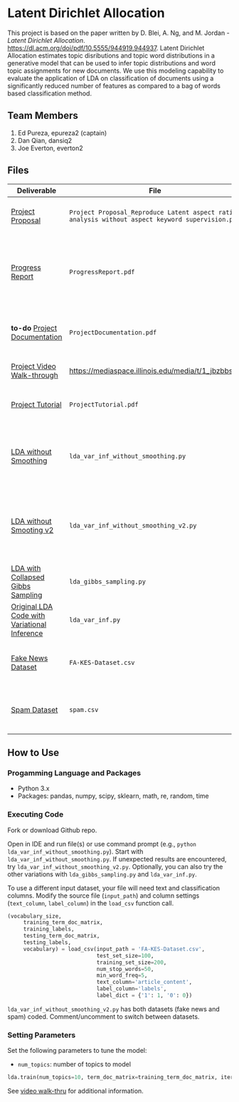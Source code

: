 # Latent Dirichlet Allocation
This project is based on the paper written by D. Blei, A. Ng, and M. Jordan - _Latent Dirichlet Allocation_. https://dl.acm.org/doi/pdf/10.5555/944919.944937. Latent Dirichlet Allocation estimates topic disributions and topic word distributions in a generative model that can be used to infer topic distributions and word topic assignments for new documents. We use this modeling capability to evaluate the application of LDA on classification of documents using a significantly reduced number of features as compared to a bag of words based classification method.

## Team Members
1. Ed Pureza, epureza2 (captain)
2. Dan Qian, dansiq2
3. Joe Everton, everton2

## Files
|Deliverable|File|Description|
|----------|----|-----------|
|[Project Proposal](https://github.com/purecod3/CourseProject/blob/main/Project%20Proposal_%20Reproduce%20Latent%20aspect%20rating%20analysis%20without%20aspect%20keyword%20supervision.pdf)|`Project Proposal_Reproduce Latent aspect rating analysis without aspect keyword supervision.pdf`|Original project proposal submitted on October 24, 2020|
|[Progress Report](https://github.com/purecod3/CourseProject/blob/main/ProgressReport.pdf)|`ProgressReport.pdf`|Progress report with accomplishments, challenges, and remaining planned activities as of November 29, 2020|
|__to-do__ [Project Documentation](https://github.com/purecod3/CourseProject/blob/main/ProjectDocumentation.pdf)|`ProjectDocumentation.pdf`|Project documentation submitted December 8, 2020|
|[Project Video Walk-through](https://mediaspace.illinois.edu/media/t/1_jbzbbspv)|https://mediaspace.illinois.edu/media/t/1_jbzbbspv|Video presentation of project|
|[Project Tutorial](https://github.com/purecod3/CourseProject/blob/main/ProjectTutorial.pdf)|`ProjectTutorial.pdf`|Project tutorial for reproducing experiments (also outlined below)|
|[LDA without Smoothing](https://github.com/purecod3/CourseProject/blob/main/lda_var_inf_without_smoothing.py)|`lda_var_inf_without_smoothing.py`|Code for running LDA using variational inference and gensim-based alpha update method|
|[LDA without Smooting v2](https://github.com/purecod3/CourseProject/blob/main/lda_var_inf_without_smoothing_v2.py)|`lda_var_inf_without_smoothing_v2.py`|Code for running LDA using variational inference. Use if Python environment setup issues are encountered.|
|[LDA with Collapsed Gibbs Sampling](https://github.com/purecod3/CourseProject/blob/main/lda_gibbs_sampling.py)|`lda_gibbs_sampling.py`|LDA implementation using Collapsed Gibbs Sampling|
|[Original LDA Code with Variational Inference](https://github.com/purecod3/CourseProject/blob/main/lda_var_inf.py)|`lda_var_inf.py`|First attempt for implement LDA with variational inference method|
|[Fake News Dataset](https://github.com/purecod3/CourseProject/blob/main/FA-KES-Dataset.csv)|`FA-KES-Dataset.csv`|Input dataset with news articles classified as fake news or not fake news|
|[Spam Dataset](https://github.com/purecod3/CourseProject/blob/main/spam.csv)|`spam.csv`|Input dataset with news articles classified as spam or ham (not spam)|

## How to Use
### Progamming Language and Packages
- Python 3.x
- Packages: pandas, numpy, scipy, sklearn, math, re, random, time

### Executing Code
Fork or download Github repo.  

Open in IDE and run file(s) or use command prompt (e.g., `python lda_var_inf_without_smoothing.py`). Start with `lda_var_inf_without_smoothing.py`. If unexpected results are encountered, try `lda_var_inf_without_smoothing_v2.py`. Optionally, you can also try the other variations with `lda_gibbs_sampling.py` and `lda_var_inf.py`.

To use a different input dataset, your file will need text and classification columns. Modify the source file (`input_path`) and column settings (`text_column`, `label_column`) in the `load_csv` function call.  

```python
(vocabulary_size,
     training_term_doc_matrix,
     training_labels,
     testing_term_doc_matrix,
     testing_labels,
     vocabulary) = load_csv(input_path = 'FA-KES-Dataset.csv',
                            test_set_size=100,
                            training_set_size=200,
                            num_stop_words=50,
                            min_word_freq=5,
                            text_column='article_content',
                            label_column='labels',
                            label_dict = {'1': 1, '0': 0})
```

`lda_var_inf_without_smoothing_v2.py` has both datasets (fake news and spam) coded. Comment/uncomment to switch between datasets.  

### Setting Parameters
Set the following parameters to tune the model:  
- `num_topics`: number of topics to model

```python
lda.train(num_topics=10, term_doc_matrix=training_term_doc_matrix, iterations=20, e_iterations=10, e_epsilon=0.1, initial_training_set_size=50, initial_training_iterations=20)
```
See [video walk-thru](https://mediaspace.illinois.edu/media/t/1_jbzbbspv) for additional information.
